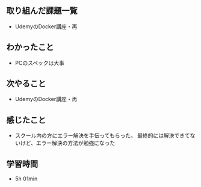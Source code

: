 ## 取り組んだ課題一覧
- UdemyのDocker講座・再
## わかったこと
- PCのスペックは大事
## 次やること
- UdemyのDocker講座・再
## 感じたこと
- スクール内の方にエラー解決を手伝ってもらった。
  最終的には解決できてないけど、エラー解決の方法が勉強になった
## 学習時間
- 5h 01min
